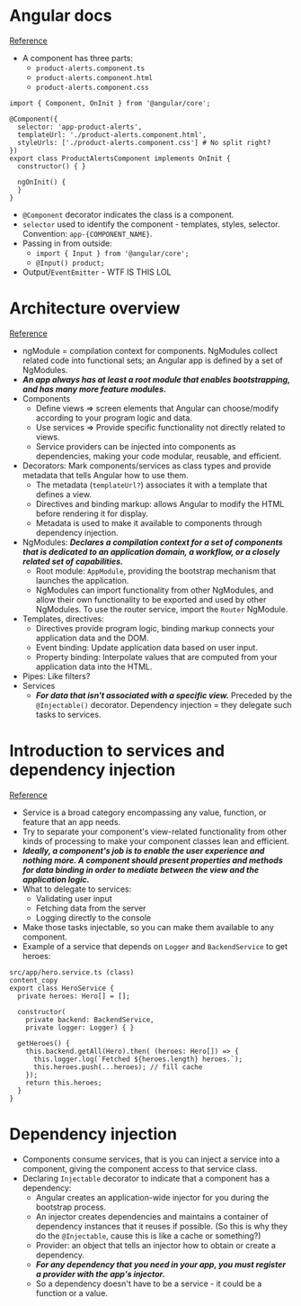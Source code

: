 # Angular docs
[Reference](https://angular.io/start)

- A component has three parts:
  - `product-alerts.component.ts`
  - `product-alerts.component.html`
  - `product-alerts.component.css`

```
import { Component, OnInit } from '@angular/core';

@Component({
  selector: 'app-product-alerts',
  templateUrl: './product-alerts.component.html',
  styleUrls: ['./product-alerts.component.css'] # No split right?
})
export class ProductAlertsComponent implements OnInit {
  constructor() { }

  ngOnInit() {
  }
}
```

- `@Component` decorator indicates the class is a component.
- `selector` used to identify the component - templates, styles, selector. Convention: `app-{COMPONENT_NAME}`.
- Passing in from outside:
  - `import { Input } from '@angular/core';`
  - `@Input() product;`
- Output/`EventEmitter` - WTF IS THIS LOL

# Architecture overview
[Reference](https://angular.io/guide/architecture#architecture-overview)

- ngModule = compilation context for components. NgModules collect related code into functional sets; an Angular app is defined by a set of NgModules.
- ***An app always has at least a root module that enables bootstrapping, and has many more feature modules.***
- Components
  - Define views => screen elements that Angular can choose/modify according to your program logic and data.
  - Use services => Provide specific functionality not directly related to views.
  - Service providers can be injected into components as dependencies, making your code modular, reusable, and efficient.
- Decorators: Mark components/services as class types and provide metadata that tells Angular how to use them.
  - The metadata (`templateUrl?`) associates it with a template that defines a view.
  - Directives and binding markup: allows Angular to modify the HTML before rendering it for display.
  - Metadata is used to make it available to components through dependency injection.
- NgModules: ***Declares a compilation context for a set of components that is dedicated to an application domain, a workflow, or a closely related set of capabilities.***
  - Root module: `AppModule`, providing the bootstrap mechanism that launches the application.
  - NgModules can import functionality from other NgModules, and allow their own functionality to be exported and used by other NgModules. To use the router service, import the `Router` NgModule.
- Templates, directives:
  - Directives provide program logic, binding markup connects your application data and the DOM.
  -  Event binding: Update application data based on user input.
  - Property binding: Interpolate values that are computed from your application data into the HTML.
- Pipes: Like filters?
- Services
  - ***For data that isn't associated with a specific view.*** Preceded by the `@Injectable()` decorator. Dependency injection = they delegate such tasks to services.

# Introduction to services and dependency injection
[Reference](https://angular.io/guide/architecture-services)

- Service is a broad category encompassing any value, function, or feature that an app needs.
- Try to separate your component's view-related functionality from other kinds of processing to make your component classes lean and efficient.
- ***Ideally, a component's job is to enable the user experience and nothing more. A component should present properties and methods for data binding in order to mediate between the view and the application logic.***
- What to delegate to services:
  - Validating user input
  - Fetching data from the server
  - Logging directly to the console
- Make those tasks injectable, so you can make them available to any component.
- Example of a service that depends on `Logger` and `BackendService` to get heroes:

```
src/app/hero.service.ts (class)
content_copy
export class HeroService {
  private heroes: Hero[] = [];

  constructor(
    private backend: BackendService,
    private logger: Logger) { }

  getHeroes() {
    this.backend.getAll(Hero).then( (heroes: Hero[]) => {
      this.logger.log(`Fetched ${heroes.length} heroes.`);
      this.heroes.push(...heroes); // fill cache
    });
    return this.heroes;
  }
}
```

# Dependency injection

- Components consume services, that is you can inject a service into a component, giving the component access to that service class.
- Declaring `Injectable` decorator to indicate that a component has a dependency:
  - Angular creates an application-wide injector for you during the bootstrap process.
  - An injector creates dependencies and maintains a container of dependency instances that it reuses if possible. (So this is why they do the `@Injectable`, cause this is like a cache or something?)
  - Provider: an object that tells an injector how to obtain or create a dependency.
  - ***For any dependency that you need in your app, you must register a provider with the app's injector.***
  - So a dependency doesn't have to be a service - it could be a function or a value.
